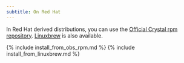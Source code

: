 ```yaml
---
subtitle: On Red Hat
---
```


In Red Hat derived distributions, you can use the [Official Crystal rpm repository](#official-crystal-rpm-repository).
[Linuxbrew](#linuxbrew) is also available.

{% include install_from_obs_rpm.md %}
{% include install_from_linuxbrew.md %}
